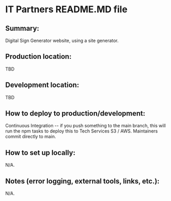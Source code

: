 # IT Partners README.MD file

## Summary: 

Digital Sign Generator website, using a site generator. 

## Production location: 

TBD

## Development location: 

TBD

## How to deploy to production/development: 

Continuous Integration -- if you push something to the main branch, this will run the npm tasks to deploy this to Tech Services S3 / AWS. Maintainers commit directly to main.

## How to set up locally: 

N/A. 

## Notes (error logging, external tools, links, etc.): 

N/A.